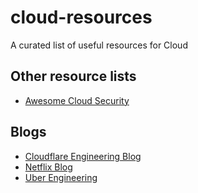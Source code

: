 # cloud-resources

A curated list of useful resources for Cloud

## Other resource lists

- [Awesome Cloud Security](https://github.com/4ndersonLin/awesome-cloud-security) 

## Blogs

- [Cloudflare Engineering Blog](https://blog.cloudflare.com/tag/engineering/)
- [Netflix Blog](https://netflixtechblog.com)
- [Uber Engineering](https://www.uber.com/blog/philadelphia/engineering/)
